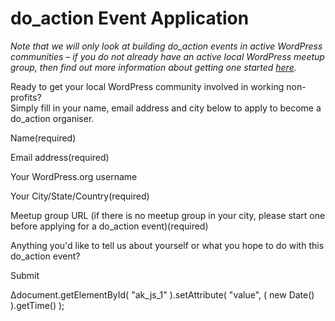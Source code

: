 # do_action Event Application

*Note that we will only look at building do\_action events in active WordPress communities – if you do not already have an active local WordPress meetup group, then find out more information about getting one started [here](https://make.wordpress.org/community/handbook/meetup-organizer/welcome/).*

Ready to get your local WordPress community involved in working non-profits?  
Simply fill in your name, email address and city below to apply to become a do\_action organiser.

Name(required) 

Email address(required) 

Your WordPress.org username 

Your City/State/Country(required) 

Meetup group URL (if there is no meetup group in your city, please start one before applying for a do\_action event)(required) 

Anything you'd like to tell us about yourself or what you hope to do with this do\_action event?

Submit   

Δdocument.getElementById( "ak\_js\_1" ).setAttribute( "value", ( new Date() ).getTime() );

<!--
*   [To-do](# "To-do")
-->
